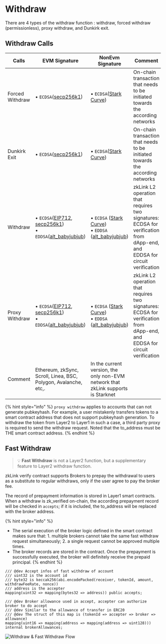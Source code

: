 # Withdraw

There are 4 types of the withdraw function : withdraw, forced withdraw (permissionless), proxy withdraw, and Dunkirk exit.

## Withdraw Calls

<table><thead><tr><th width="125">Calls</th><th width="225">EVM Signature</th><th>NonEvm Signature</th><th>Comment</th></tr></thead><tbody><tr><td>Forced Withdraw</td><td>• <code>ECDSA</code>(<a href="https://en.bitcoin.it/wiki/Secp256k1">secp256k1</a>)</td><td>• <code>ECDSA</code>(<a href="https://docs.starkware.co/starkex/crypto/stark-curve.html">Stark Curve</a>)</td><td>On-chain transaction that needs to be initiated towards the according networks</td></tr><tr><td>Dunkirk Exit</td><td>• <code>ECDSA</code>(<a href="https://en.bitcoin.it/wiki/Secp256k1">secp256k1</a>)</td><td>• <code>ECDSA</code>(<a href="https://docs.starkware.co/starkex/crypto/stark-curve.html">Stark Curve</a>)</td><td>On-chain transaction that needs to be initiated towards the according networks</td></tr><tr><td>Withdraw</td><td>• <code>ECDSA</code>(<a href="https://eips.ethereum.org/EIPS/eip-712">EIP712</a>, <a href="https://en.bitcoin.it/wiki/Secp256k1">secp256k1</a>)<br>• <code>EDDSA</code>(<a href="https://docs.rs/sapling-crypto_ce/latest/sapling_crypto_ce/alt_babyjubjub/index.html">alt_babyjubjub</a>)</td><td>• <code>ECDSA</code> (<a href="https://docs.starkware.co/starkex/crypto/stark-curve.html">Stark Curve</a>)<br>• <code>EDDSA</code> (<a href="https://docs.rs/sapling-crypto_ce/latest/sapling_crypto_ce/alt_babyjubjub/index.html">alt_babyjubjub</a>)</td><td>zkLink L2 operation that requires two signatures: ECDSA for verification from dApp-end, and EDDSA for circuit verification</td></tr><tr><td>Proxy Withdraw</td><td>• <code>ECDSA</code>(<a href="https://eips.ethereum.org/EIPS/eip-712">EIP712</a>, <a href="https://en.bitcoin.it/wiki/Secp256k1">secp256k1</a>)<br>• <code>EDDSA</code>(<a href="https://docs.rs/sapling-crypto_ce/latest/sapling_crypto_ce/alt_babyjubjub/index.html">alt_babyjubjub</a>)</td><td>• <code>ECDSA</code> (<a href="https://docs.starkware.co/starkex/crypto/stark-curve.html">Stark Curve</a>)<br>• <code>EDDSA</code> (<a href="https://docs.rs/sapling-crypto_ce/latest/sapling_crypto_ce/alt_babyjubjub/index.html">alt_babyjubjub</a>)</td><td>zkLink L2 operation that requires two signatures: ECDSA for verification from dApp-end, and EDDSA for circuit verification</td></tr><tr><td>Comment</td><td>Ethereum, zkSync, Scroll, Linea, BSC, Polygon, Avalanche, etc,.</td><td>In the current version, the only non-EVM network that zkLink supports is Starknet</td><td></td></tr></tbody></table>

{% hint style="info" %}
`proxy withdraw` applies to accounts that can not generate pubkeyhash. For example, a user mistakenly transfers tokens to a smart contract address that does not support pubkeyhash generation. To withdraw the token from Layer2 to Layer1 in such a case, a third party proxy is required to send the withdraw request. Noted that the to\_address must be THE smart contract address.
{% endhint %}

## Fast Withdraw

> 💡 **Fast Withdraw** is not a Layer2 function, but a supplementary feature to Layer2 withdraw function.

zkLink verify contract supports Brokers to prepay the withdrawal to users as a substitute to regular withdraws, only if the user agree to pay the broker fee.

The record of prepayment information is stored in Layer1 smart contracts. When a withdraw is zk\_verified on-chain, the according prepayment record will be checked in `accepts`; if it is included, the to\_address will be replaced with the broker address.

{% hint style="info" %}
* The serial execution of the broker logic defined in the smart contract makes sure that: 1. multiple brokers cannot take the same fast withdraw request simultaneously; 2. a single request cannot be approved multiple times.
* The broker records are stored in the contract. Once the prepayment is successfully executed, the broker will definitely receive the prepaid principal.
{% endhint %}

```
/// @dev Accept infos of fast withdraw of account
/// uint32 is the account id
/// byte32 is keccak256(abi.encodePacked(receiver, tokenId, amount, withdrawFeeRate, nonce))
/// address is the accepter
mapping(uint32 => mapping(bytes32 => address)) public accepts;

/// @dev Broker allowance used in accept, accepter can authorize broker to do accept
/// @dev Similar to the allowance of transfer in ERC20
/// @dev The struct of this map is (tokenId => accepter => broker => allowance)
mapping(uint16 => mapping(address => mapping(address => uint128))) internal brokerAllowances;
```

![Withdraw & Fast Withdraw Flow](../img/fast\_withdraw\_flow.jpg)
